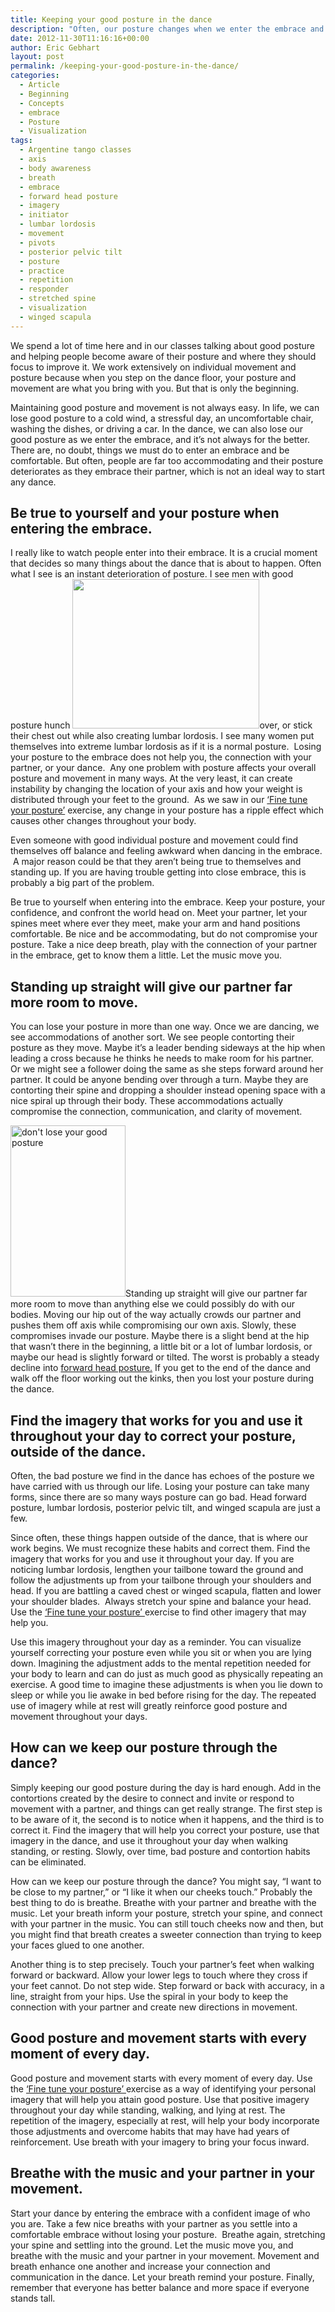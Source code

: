```yaml
---
title: Keeping your good posture in the dance
description: "Often, our posture changes when we enter the embrace and it's not always for the better."
date: 2012-11-30T11:16:16+00:00
author: Eric Gebhart
layout: post
permalink: /keeping-your-good-posture-in-the-dance/
categories:
  - Article
  - Beginning
  - Concepts
  - embrace
  - Posture
  - Visualization
tags:
  - Argentine tango classes
  - axis
  - body awareness
  - breath
  - embrace
  - forward head posture
  - imagery
  - initiator
  - lumbar lordosis
  - movement
  - pivots
  - posterior pelvic tilt
  - posture
  - practice
  - repetition
  - responder
  - stretched spine
  - visualization
  - winged scapula
---
```


We spend a lot of time here and in our classes talking about good posture and helping people become aware of their posture and where they should focus to improve it. We work extensively on individual movement and posture because when you step on the dance floor, your posture and movement are what you bring with you. But that is only the beginning.

<!--more-->

Maintaining good posture and movement is not always easy. In life, we can lose good posture to a cold wind, a stressful day, an uncomfortable chair, washing the dishes, or driving a car. In the dance, we can also lose our good posture as we enter the embrace, and it&#8217;s not always for the better. There are, no doubt, things we must do to enter an embrace and be comfortable. But often, people are far too accommodating and their posture deteriorates as they embrace their partner, which is not an ideal way to start any dance.

## Be true to yourself and your posture when entering the embrace.

I really like to watch people enter into their embrace. It is a crucial moment that decides so many things about the dance that is about to happen. Often what I see is an instant deterioration of posture. I see men with good posture hunch [<img class="alignright size-full wp-image-299184" title="lordosis1" alt="" src="http://tangobreath.com/wp-content/uploads/2012/11/lordosis1.jpg" width="299" height="239" />](http://tangobreath.com/wp-content/uploads/2012/11/lordosis1.jpg)over, or stick their chest out while also creating lumbar lordosis. I see many women put themselves into extreme lumbar lordosis as if it is a normal posture.  Losing your posture to the embrace does not help you, the connection with your partner, or your dance.  Any one problem with posture affects your overall posture and movement in many ways. At the very least, it can create instability by changing the location of your axis and how your weight is distributed through your feet to the ground.  As we saw in our <a title="Fine tune your posture" href="http://tangobreath.com/fine-tune-your-posture/" target="_blank">&#8216;Fine tune your posture&#8217;</a> exercise, any change in your posture has a ripple effect which causes other changes throughout your body.

Even someone with good individual posture and movement could find themselves off balance and feeling awkward when dancing in the embrace.  A major reason could be that they aren&#8217;t being true to themselves and standing up. If you are having trouble getting into close embrace, this is probably a big part of the problem.

Be true to yourself when entering into the embrace. Keep your posture, your confidence, and confront the world head on. Meet your partner, let your spines meet where ever they meet, make your arm and hand positions comfortable. Be nice and be accommodating, but do not compromise your posture. Take a nice deep breath, play with the connection of your partner in the embrace, get to know them a little. Let the music move you.

## Standing up straight will give our partner far more room to move.

You can lose your posture in more than one way. Once we are dancing, we see accommodations of another sort. We see people contorting their posture as they move. Maybe it&#8217;s a leader bending sideways at the hip when leading a cross because he thinks he needs to make room for his partner. Or we might see a follower doing the same as she steps forward around her partner. It could be anyone bending over through a turn. Maybe they are contorting their spine and dropping a shoulder instead opening space with a nice spiral up through their body. These accommodations actually compromise the connection, communication, and clarity of movement.

[<img class="alignleft size-full wp-image-313854" title="pushpuppets" alt="don't lose your good posture" src="http://tangobreath.com/wp-content/uploads/2012/11/pushpuppets.jpg" width="184" height="274" />](http://tangobreath.com/wp-content/uploads/2012/11/pushpuppets.jpg)Standing up straight will give our partner far more room to move than anything else we could possibly do with our bodies. Moving our hip out of the way actually crowds our partner and pushes them off axis while compromising our own axis. Slowly, these compromises invade our posture. Maybe there is a slight bend at the hip that wasn&#8217;t there in the beginning, a little bit or a lot of lumbar lordosis, or maybe our head is slightly forward or tilted. The worst is probably a steady decline into <a title="Forward head posture and Argentine tango" href="http://tangobreath.com/forward-head-posture-and-argentine-tango/" target="_blank">forward head posture.</a> If you get to the end of the dance and walk off the floor working out the kinks, then you lost your posture during the dance.

## Find the imagery that works for you and use it throughout your day to correct your posture, outside of the dance.

Often, the bad posture we find in the dance has echoes of the posture we have carried with us through our life. Losing your posture can take many forms, since there are so many ways posture can go bad. Head forward posture, lumbar lordosis, posterior pelvic tilt, and winged scapula are just a few.

Since often, these things happen outside of the dance, that is where our work begins. We must recognize these habits and correct them. Find the imagery that works for you and use it throughout your day. If you are noticing lumbar lordosis, lengthen your tailbone toward the ground and follow the adjustments up from your tailbone through your shoulders and head. If you are battling a caved chest or winged scapula, flatten and lower your shoulder blades.  Always stretch your spine and balance your head. Use the <a title="Fine tune your posture." href="http://tangobreath.com/fine-tune-your-posture/ ‎" target="_blank">&#8216;Fine tune your posture&#8217; </a>exercise to find other imagery that may help you.

Use this imagery throughout your day as a reminder. You can visualize yourself correcting your posture even while you sit or when you are lying down. Imagining the adjustment adds to the mental repetition needed for your body to learn and can do just as much good as physically repeating an exercise. A good time to imagine these adjustments is when you lie down to sleep or while you lie awake in bed before rising for the day. The repeated use of imagery while at rest will greatly reinforce good posture and movement throughout your days.

## How can we keep our posture through the dance?

Simply keeping our good posture during the day is hard enough. Add in the contortions created by the desire to connect and invite or respond to movement with a partner, and things can get really strange. The first step is to be aware of it, the second is to notice when it happens, and the third is to correct it. Find the imagery that will help you correct your posture, use that imagery in the dance, and use it throughout your day when walking standing, or resting. Slowly, over time, bad posture and contortion habits can be eliminated.

How can we keep our posture through the dance? You might say, &#8220;I want to be close to my partner,&#8221; or &#8220;I like it when our cheeks touch.&#8221; Probably the best thing to do is breathe. Breathe with your partner and breathe with the music. Let your breath inform your posture, stretch your spine, and connect with your partner in the music. You can still touch cheeks now and then, but you might find that breath creates a sweeter connection than trying to keep your faces glued to one another.

Another thing is to step precisely. Touch your partner&#8217;s feet when walking forward or backward. Allow your lower legs to touch where they cross if your feet cannot. Do not step wide. Step forward or back with accuracy, in a line, straight from your hips. Use the spiral in your body to keep the connection with your partner and create new directions in movement.

## Good posture and movement starts with every moment of every day.

Good posture and movement starts with every moment of every day. Use the <a title="Fine tune your posture." href="http://tangobreath.com/fine-tune-your-posture/ ‎" target="_blank">&#8216;Fine tune your posture&#8217; </a>exercise as a way of identifying your personal imagery that will help you attain good posture. Use that positive imagery throughout your day while standing, walking, and lying at rest. The repetition of the imagery, especially at rest, will help your body incorporate those adjustments and overcome habits that may have had years of reinforcement. Use breath with your imagery to bring your focus inward.

## Breathe with the music and your partner in your movement.

Start your dance by entering the embrace with a confident image of who you are. Take a few nice breaths with your partner as you settle into a comfortable embrace without losing your posture.  Breathe again, stretching your spine and settling into the ground. Let the music move you, and breathe with the music and your partner in your movement. Movement and breath enhance one another and increase your connection and communication in the dance. Let your breath remind your posture. Finally, remember that everyone has better balance and more space if everyone stands tall.

&nbsp;
